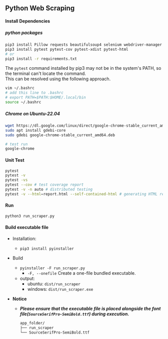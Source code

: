 ## Python Web Scraping

#### Install Dependencies

##### python packages

```bash
pip3 install Pillow requests beautifulsoup4 selenium webdriver-manager
pip3 install pytest pytest-cov pytest-xdist pytest-html
# or
pip3 install -r requirements.txt
```

The `pytest` command installed by pip3 may not be in the system's PATH,
so the terminal can't locate the command.<br>
This can be resolved using the following approach.

``` bash
vim ~/.bashrc
# add this line to .bashrc
# export PATH=$PATH:$HOME/.local/bin
source ~/.bashrc
```

##### Chrome on Ubuntu-22.04

```bash
wget https://dl.google.com/linux/direct/google-chrome-stable_current_amd64.deb
sudo apt install gdebi-core
sudo gdebi google-chrome-stable_current_amd64.deb

# test run
google-chrome
```

#### Unit Test

```bash
pytest
pytest -v
pytest -vs
pytest --cov # test coverage report
pytest -v -n auto # distributed testing
pytest -v --html=report.html --self-contained-html # generating HTML report
```

#### Run

```bash
python3 run_scraper.py
```

#### Build executable file
- Installation:
  - `pip3 install pyinstaller`
- Build
  - `pyinstaller -F run_scraper.py`  
    - `-F, --onefile` Create a one-file bundled executable.
  - output:
    - ubuntu: `dist/run_scraper`
    - windows: `dist/run_scraper.exe`

- **Notice**
  - ***Please ensure that the executable file is placed alongside the font 
    file(`SourceSerifPro-SemiBold.ttf`) during execution.*** 
    ```Markdown
    app_folder/
    ├── run_scraper
    └── SourceSerifPro-SemiBold.ttf
    ```
